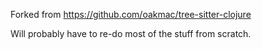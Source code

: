 Forked from https://github.com/oakmac/tree-sitter-clojure

Will probably have to re-do most of the stuff from scratch.
